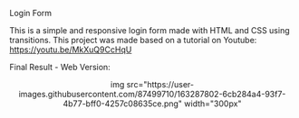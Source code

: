 Login Form


This is a simple and responsive login form made with HTML and CSS using transitions.
This project was made based on a tutorial on Youtube: https://youtu.be/MkXuQ9CcHqU

Final Result - Web Version:

<div align="center">
img src="https://user-images.githubusercontent.com/87499710/163287802-6cb284a4-93f7-4b77-bff0-4257c08635ce.png" width="300px"
</div>









